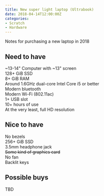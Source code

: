 ```yaml
---
title: New super light laptop (Ultrabook)
date: 2018-04-14T12:00:00Z
categories:
- Scratch
- Hardware
---
```

Notes for purchasing a new laptop in 2018

## Need to have
~13-14" Computer with ~13" screen  
128+ GiB SSD  
8+ GiB RAM  
Around 1.6GHz dual-core Intel Core i5 or better  
Modern bluetooth  
Modern Wi-Fi (802.11ac)  
1+ USB slot  
10+ hours of use  
At the very least, full HD resolution  

## Nice to have
No bezels  
256+ GiB SSD  
3.5mm headphone jack  
~~Some kind of graphics card~~  
No fan  
Backlit keys  

## Possible buys
TBD  

